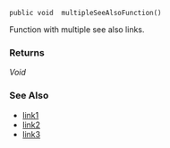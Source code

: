 ```lpc
public void  multipleSeeAlsoFunction()
```

Function with multiple see also links.

### Returns
_Void_

### See Also
- [link1](file:///example.lpc#link1)
- [link2](file:///example.lpc#link2)
- [link3](file:///example.lpc#link3)
